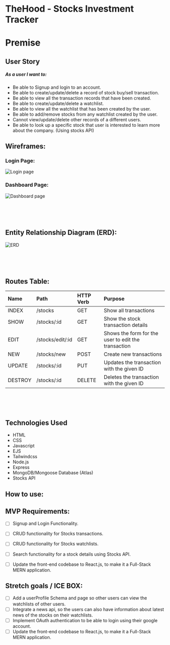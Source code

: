 # TheHood - Stocks Investment Tracker


# Premise


## User Story

##### As a user I want to:

- Be able to Signup and login to an account.
- Be able to create/update/delete a record of stock buy/sell transaction.
- Be able to view all the transaction records that have been created.
- Be able to create/update/delete a watchlist.
- Be able to view all the watchlist that has been created by the user.
- Be able to add/remove stocks from any watchlist created by the user.
- Cannot view/update/delete other records of a different users.
- Be able to look up a specific stock that user is interested to learn more about the company. (Using stocks API)


## Wireframes:

### Login Page:
![Login page](https://user-images.githubusercontent.com/42398487/173120701-8999b8cd-8b5a-49af-96df-4c3833b6d921.png)



### Dashboard Page:
![Dashboard page](https://user-images.githubusercontent.com/42398487/173123139-6cfa67d1-2b89-4bff-9fc8-0f4a712a6717.png)





<br/>
<br/>
<br/>

## Entity Relationship Diagram (ERD):

![ERD](https://user-images.githubusercontent.com/42398487/173120149-16b60d49-4697-4aa9-a17b-93f2babc60df.png)


<br/>
<br/>
<br/>

## Routes Table:
|Name  |Path   |HTTP Verb |Purpose|
|:----|:-----|:--------|:-----|
|INDEX |/stocks|GET       |Show all transactions|
|SHOW |/stocks/:id|GET       |Show the stock transaction details|
|EDIT |/stocks/edit/:id|GET    |Shows the form for the user to edit the transaction|
|NEW |/stocks/new|POST    |Create new transactions|
|UPDATE |/stocks/:id|PUT    |Updates the transaction with the given ID|
|DESTROY |/stocks/:id|DELETE    |Deletes the transaction with the given ID|


<br/>
<br/>
<br/>

## Technologies Used

- HTML
- CSS
- Javascript
- EJS
- Tailwindcss
- Node.js
- Express
- MongoDB/Mongoose Database (Atlas)
- Stocks API

## How to use:



## MVP Requirements:

- [ ] Signup and Login Functionality.
- [ ] CRUD functionality for Stocks transactions.
- [ ] CRUD functionality for Stocks watchlists.
- [ ] Search functionality for a stock details using Stocks API.
- [ ] Update the front-end codebase to React.js, to make it a Full-Stack MERN application.


## Stretch goals / ICE BOX:

- [ ] Add a userProfile Schema and page so other users can view the watchlists of other users.
- [ ] Integrate a news api, so the users can also have information about latest news of the stocks on their watchlists.
- [ ] Implement OAuth authentication to be able to login using their google account.
- [ ] Update the front-end codebase to React.js, to make it a Full-Stack MERN application.
